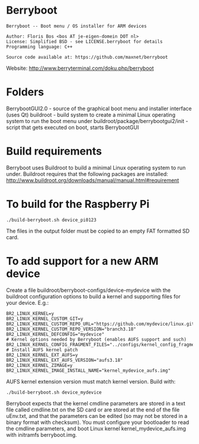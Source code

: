 Berryboot
=========

```
Berryboot -- Boot menu / OS installer for ARM devices

Author: Floris Bos <bos AT je-eigen-domein DOT nl> 
License: Simplified BSD - see LICENSE.berryboot for details
Programming language: C++

Source code available at: https://github.com/maxnet/berryboot
```

Website: http://www.berryterminal.com/doku.php/berryboot 


Folders
===

BerrybootGUI2.0 - source of the graphical boot menu and installer interface (uses Qt)
buildroot - build system to create a minimal Linux operating system to run the boot menu under
buildroot/package/berrybootgui2/init - script that gets executed on boot, starts BerrybootGUI


Build requirements
===

Berryboot uses Buildroot to build a minimal Linux operating system to run under.
Buildroot requires that the following packages are installed: http://www.buildroot.org/downloads/manual/manual.html#requirement


To build for the Raspberry Pi
===

```
./build-berryboot.sh device_pi0123
```

The files in the output folder must be copied to an empty FAT formatted SD card. 


To add support for a new ARM device
===

Create a file buildroot/berryboot-configs/device-mydevice with the buildroot configuration options to build a kernel and supporting files for your device. 
E.g.:

```
BR2_LINUX_KERNEL=y
BR2_LINUX_KERNEL_CUSTOM_GIT=y
BR2_LINUX_KERNEL_CUSTOM_REPO_URL="https://github.com/mydevice/linux.git"
BR2_LINUX_KERNEL_CUSTOM_REPO_VERSION="branch3.18"
BR2_LINUX_KERNEL_DEFCONFIG="mydevice"
# Kernel options needed by Berryboot (enables AUFS support and such)
BR2_LINUX_KERNEL_CONFIG_FRAGMENT_FILES="../configs/kernel_config_fragment_berryboot"
# Install AUFS kernel patch
BR2_LINUX_KERNEL_EXT_AUFS=y
BR2_LINUX_KERNEL_EXT_AUFS_VERSION="aufs3.18"
BR2_LINUX_KERNEL_ZIMAGE=y
BR2_LINUX_KERNEL_IMAGE_INSTALL_NAME="kernel_mydevice_aufs.img"
```

AUFS kernel extension version must match kernel version.
Build with:

```
./build-berryboot.sh device_mydevice
```

Berryboot expects that the kernel cmdline parameters are stored in a text file called cmdline.txt on the SD card or are stored at the end of the file uEnv.txt, and that the parameters can be edited (so may not be stored in a binary format with checksum).
You must configure your bootloader to read the cmdline parameters, and boot Linux kernel kernel_mydevice_aufs.img with initramfs berryboot.img.
